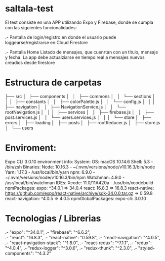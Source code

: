 # saltala-test

El test consiste en una APP utilizando Expo y Firebase, donde se cumpla con las siguientes funcionalidades:

.- Pantalla de login/registro en donde el usuario puede loggearse/registrarse en Cloud Firestore 

.- Pantalla Home 
Listado de mensajes, que cuenrtan con un título, mensaje y fecha.
 La app debe actualziarse en tiempo real a mensajes nuevos creadios desde firestore


# Estructura de carpetas

├── src
│   ├── components
│   │   ├── commons
│   │   └── sections
│   │
│   ├── constants
│   │   ├── colorPalette.js
│   │   └── config.js
│   │
│   ├── navigation
│   │   ├── NavigationService.js
│   │   └── rootNavigation.js
│   │
│   ├── services
│   │   ├── firebase.js
│   │   ├── post.services.js
│   │   └── users.services.js
│   │
│   └── store
│       ├── errors
│       ├── loading
│       ├── posts
│       ├── rootReducer.js
│       ├── store.js
│       └── users



# Enviroment:

Expo CLI 3.0.10 environment info:
    System:
      OS: macOS 10.14.6
      Shell: 5.3 - /bin/zsh
    Binaries:
      Node: 10.16.3 - ~/.nvm/versions/node/v10.16.3/bin/node
      Yarn: 1.17.3 - /usr/local/bin/yarn
      npm: 6.9.0 - ~/.nvm/versions/node/v10.16.3/bin/npm
      Watchman: 4.9.0 - /usr/local/bin/watchman
    IDEs:
      Xcode: 11.0/11A420a - /usr/bin/xcodebuild
    npmPackages:
      expo: ^34.0.1 => 34.0.4
      react: 16.8.3 => 16.8.3
      react-native: https://github.com/expo/react-native/archive/sdk-34.0.0.tar.gz => 0.59.8
      react-navigation: ^4.0.5 => 4.0.5
    npmGlobalPackages:
      expo-cli: 3.0.10


# Tecnologias / Librerias

.-  "expo": "^34.0.1",
.-  "firebase": "^6.6.2",  
.-  "react": "16.8.3",
.-  "react-native": "0.59.8",
.-  "react-navigation": "^4.0.5",
.-  "react-navigation-stack": "^1.8.0",
.-  "react-redux": "^7.1.1",
.-  "redux": "^4.0.4",
.-  "redux-logger": "^3.0.6",
.-  "redux-thunk": "^2.3.0",
.-  "styled-components": "^4.3.2"